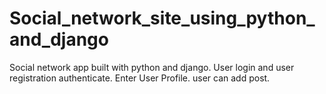 # Social_network_site_using_python_and_django

Social network app built with python and django.
User login and user registration authenticate.
Enter User Profile.
user can add post.


